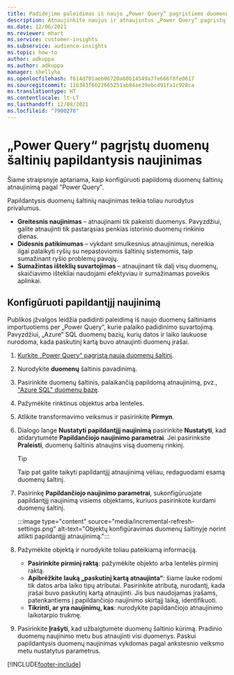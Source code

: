 ```yaml
---
title: Padidėjimo paleidimas iš naujo „Power Query“ pagrįstiems duomenų šaltiniams
description: Atnaujinkite naujus ir atnaujintus „Power Query“ pagrįstų didelių duomenų šaltinių duomenis.
ms.date: 12/06/2021
ms.reviewer: mhart
ms.service: customer-insights
ms.subservice: audience-insights
ms.topic: how-to
author: adkuppa
ms.author: adkuppa
manager: shellyha
ms.openlocfilehash: f614d701aeb06720a60b14549a7fe666f8fe0617
ms.sourcegitcommit: 11b343f6622665251ab84ae39ebcd91fa1c928ca
ms.translationtype: HT
ms.contentlocale: lt-LT
ms.lasthandoff: 12/08/2021
ms.locfileid: "7900278"
---
```

# <a name="incremental-refresh-for-data-sources-based-on-power-query"></a>„Power Query“ pagrįstų duomenų šaltinių papildantysis naujinimas

Šiame straipsnyje aptariama, kaip konfigūruoti papildomą duomenų šaltinių atnaujinimą pagal "Power Query".

Papildantysis duomenų šaltinių naujinimas teikia toliau nurodytus privalumus.

- **Greitesnis naujinimas** – atnaujinami tik pakeisti duomenys. Pavyzdžiui, galite atnaujinti tik pastarąsias penkias istorinio duomenų rinkinio dienas.
- **Didesnis patikimumas** – vykdant smulkesnius atnaujinimus, nereikia ilgai palaikyti ryšių su nepastoviomis šaltinių sistemomis, taip sumažinant ryšio problemų pavojų.
- **Sumažintas išteklių suvartojimas** – atnaujinant tik dalį visų duomenų, skaičiavimo ištekliai naudojami efektyviau ir sumažinamas poveikis aplinkai.

## <a name="configure-incremental-refresh"></a>Konfigūruoti papildantįjį naujinimą

Publikos įžvalgos leidžia padidinti paleidimą iš naujo duomenų šaltiniams importuotiems per „Power Query“, kurie palaiko padidinimo suvartojimą. Pavyzdžiui, „Azure“ SQL duomenų bazių, kurių datos ir laiko laukuose nurodoma, kada paskutinį kartą buvo atnaujinti duomenų įrašai.

1. [Kurkite „Power Query“ pagrįstą naują duomenų šaltinį](connect-power-query.md).

1. Nurodykite **duomenų** šaltinis pavadinimą.

1. Pasirinkite duomenų šaltinis, palaikančią papildomą atnaujinimą, pvz., ["Azure SQL" duomenų bazę](/power-query/connectors/azuresqldatabase).

1. Pažymėkite rinktinus objektus arba lenteles.

1. Atlikite transformavimo veiksmus ir pasirinkite **Pirmyn**.

1. Dialogo lange **Nustatyti papildantįjį naujinimą** pasirinkite **Nustatyti**, kad atidarytumėte **Papildančiojo naujinimo parametrai**. Jei pasirinksite **Praleisti**, duomenų šaltinis atnaujins visą duomenų rinkinį.
   > [!TIP]
   > Taip pat galite taikyti papildantįjį atnaujinimą vėliau, redaguodami esamą duomenų šaltinį.

1. Pasirinkę **Papildančiojo naujinimo parametrai**, sukonfigūruojate papildantįjį naujinimą visiems objektams, kuriuos pasirinkote kurdami duomenų šaltinį.

   :::image type="content" source="media/incremental-refresh-settings.png" alt-text="Objektų konfigūravimas duomenų šaltinyje norint atlikti papildantįjį atnaujinimą.":::

1. Pažymėkite objektą ir nurodykite toliau pateikiamą informaciją.

   - **Pasirinkite pirminį raktą**: pažymėkite objekto arba lentelės pirminį raktą.
   - **Apibrėžkite lauką „paskutinį kartą atnaujinta“**: šiame lauke rodomi tik datos arba laiko tipų atributai. Pasirinkite atributą, nurodantį, kada įrašai buvo paskutinį kartą atnaujinti. Jis bus naudojamas įrašams, patenkantiems į papildančiojo naujinimo skirtąjį laiką, identifikuoti.
   - **Tikrinti, ar yra naujinimų, kas**: nurodykite papildančiojo atnaujinimo laikotarpio trukmę.

1. Pasirinkite **Įrašyti**, kad užbaigtumėte duomenų šaltinio kūrimą. Pradinio duomenų naujinimo metu bus atnaujinti visi duomenys. Paskui papildantysis duomenų naujinimas vykdomas pagal ankstesnio veiksmo metu nustatytus parametrus.


[!INCLUDE[footer-include](../includes/footer-banner.md)]
